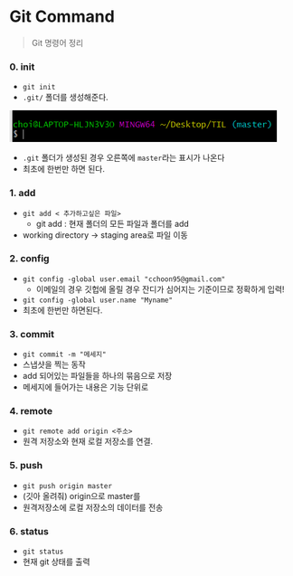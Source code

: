 # Git Command

> Git 명령어 정리 



### 0. init

- `git init`
- `.git/` 폴더를 생성해준다.

![image-20201229151503548](GitCommand.assets/image-20201229151503548.png)

- `.git` 폴더가 생성된 경우 오른쪽에 `master`라는 표시가 나온다
- 최초에 한번만 하면 된다. 



### 1. add

- `git add < 추가하고싶은 파일>`
  - git add : 현재 폴더의 모든 파일과 폴더를 add
- working directory -> staging area로 파일 이동



### 2. config 

- `git config -global user.email "cchoon95@gmail.com"`
  - 이메일의 경우 깃헙에 올릴 경우 잔디가 심어지는 기준이므로 정확하게 입력!
- `git config -global user.name "Myname"`
- 최초에 한번만 하면된다.



### 3. commit

- `git commit -m "메세지"`
- 스냅샷을 찍는 동작
- add 되어있는 파일들을 하나의 묶음으로 저장
- 메세지에 들어가는 내용은 기능 단위로 



### 4. remote

- `git remote add origin <주소>`
- 원격 저장소와 현재 로컬 저장소를 연결.



### 5. push

- `git push origin master`
- (깃아 올려줘) origin으로 master를 
- 원격저장소에 로컬 저장소의 데이터를 전송



### 6. status

- `git status`
- 현재 git 상태를 출력

